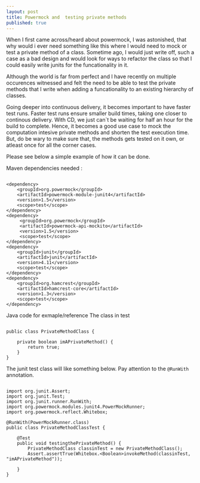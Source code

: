 ```yaml
---
layout: post
title: Powermock and  testing private methods
published: true
---
```


When I first came across/heard about powermock, I was astonished, that why would i ever need something like this where I would need to mock or test a private method of a class. Sometime ago, I would just write off, such a case as a bad design and would look for ways to refactor the class so that I could easily write junits for the funcationality in it. 

Although the world is far from perfect and I have recently on multiple occurences witnessed and felt the need to be able to test the private methods that I write when adding a funcationality to an existing hierarchy of classes. 

Going deeper into continuous delivery, it becomes important to have faster test runs. Faster test runs ensure smaller build times, taking one closer to continous delivery. With CD, we just can`t be waiting for half an hour for the build to complete. Hence, it becomes a good use case to mock the computation intesive private methods and shorten the test execution time. But, do be wary to make sure that, the methods gets tested on it own, or atleast once for all the corner cases. 

Please see below a simple example of how it can be done. 

Maven dependencies needed :
<pre><code>
&lt;dependency&gt;
	&lt;groupId&gt;org.powermock&lt;/groupId&gt;
	&lt;artifactId&gt;powermock-module-junit4&lt;/artifactId&gt;
    &lt;version&gt;1.5&lt;/version&gt;
    &lt;scope&gt;test&lt;/scope&gt;                  
&lt;/dependency&gt;
&lt;dependency&gt;
     &lt;groupId&gt;org.powermock&lt;/groupId&gt;
     &lt;artifactId&gt;powermock-api-mockito&lt;/artifactId&gt;
     &lt;version&gt;1.5&lt;/version&gt;
     &lt;scope&gt;test&lt;/scope&gt;
&lt;/dependency&gt;  
&lt;dependency&gt;
	&lt;groupId&gt;junit&lt;/groupId&gt;
	&lt;artifactId&gt;junit&lt;/artifactId&gt;
	&lt;version&gt;4.11&lt;/version&gt;
	&lt;scope&gt;test&lt;/scope&gt;
&lt;/dependency&gt;
&lt;dependency&gt;
	&lt;groupId&gt;org.hamcrest&lt;/groupId&gt;
	&lt;artifactId&gt;hamcrest-core&lt;/artifactId&gt;
	&lt;version&gt;1.3&lt;/version&gt;
	&lt;scope&gt;test&lt;/scope&gt;
&lt;/dependency&gt;
</code></pre>

Java code for exmaple/reference
The class in test 
<pre><code>
public class PrivateMethodClass {

	private boolean imAPrivateMethod() {
	    return true;
	} 
} </code></pre>

The junit test class will like something below. Pay attention to the `@RunWith` annotation.

<pre><code>
import org.junit.Assert;
import org.junit.Test;
import org.junit.runner.RunWith;
import org.powermock.modules.junit4.PowerMockRunner;
import org.powermock.reflect.Whitebox;

@RunWith(PowerMockRunner.class)
public class PrivateMethodClassTest {

	@Test
	public void testingthePrivateMethod() {
    	PrivateMethodClass classinTest = new PrivateMethodClass();
    	Assert.assertTrue(Whitebox.&lt;Boolean&gt;invokeMethod(classinTest, "imAPrivateMethod"));

	} 
} 
</code></pre>